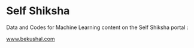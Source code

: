 # Self Shiksha

Data and Codes for Machine Learning content on the Self Shiksha portal :

www.bekushal.com
